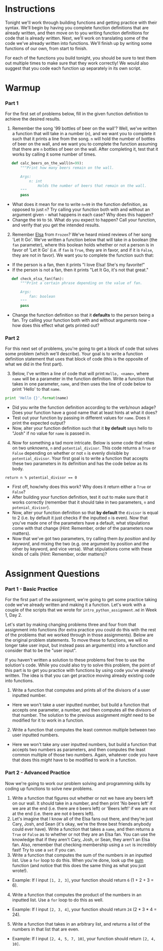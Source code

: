# Instructions 

Tonight we'll work through building functions and getting practice with their syntax. We'll begin by having you complete function definitions that are already written, and then move on to you writing function definitions for code that is already written. Next, we'll work on translating some of the code we've already written into functions. We'll finish up by writing some functions of our own, from start to finish.  

For each of the functions you build tonight, you should be sure to test them out multiple times to make sure that they work correctly! We would also suggest that you code each function up separately in its own script. 

# Warmup 

### Part 1

For the first set of problems below, fill in the given function definition to achieve the desired results.  

1. Remember the song '99 bottles of beer on the wall'? Well, we've written a function that will take in a number (`n`), and we want you to complete it such that it prints a line from the song. `n` will hold the number of bottles of beer on the wall, and we want you to complete the function assuming that there are `n` bottles of beer on the wall. After completing it, test that it works by calling it some number of times. 

 ```python 
    def calc_beers_on_the_wall(n=99): 
        """Print how many beers remain on the wall. 

        Args: 
            n: int
                Holds the number of beers that remain on the wall. 
        """
        pass
```

 * What does it mean for me to write `n=99` in the function definition, as opposed to just `n`? Try calling your function both with and without an argument given - what happens in each case? Why does this happen?
 * Change the `99` to `50`. What do you expect to happen? Call your function, and verify that you get the intended results. 

2. Remember [Elsa](http://pre11.deviantart.net/7144/th/pre/f/2014/027/b/d/let_it_go_by_impala99-d740xws.png) from `Frozen`? We've heard mixed reviews of her song 'Let It Go'. We've written a function below that will take in a boolean (the `fan` parameter), where this boolean holds whether or not a person is in favor of 'Let It Go' (i.e. if `fan` is `True`, they are in favor, and if it is `False`, they are not in favor). We want you to complete the function such that: 

 * If the person is a fan, then it prints "I love Elsa! She's my favorite!"
 * If the person is not a fan, then it prints "Let It Go, it's not that great."  

 ```python 
    def check_elsa_fan(fan): 
        """Print a certain phrase depending on the value of fan. 

        Args: 
            fan: boolean 
        """
        pass
```

 * Change the function definition so that it **defaults** to the person being a fan. Try calling your function both with and without arguments now - how does this effect what gets printed out? 

### Part 2

For this next set of problems, you're going to get a block of code that solves some problem (which we'll describe). Your goal is to write a function definition statement that uses that block of code (this is the opposite of what we did in the first part).  

3. Below, I've written a line of code that will print `Hello, <name>`, where `name` will be a parameter in the function definition. Write a function that takes in one parameter, `name`, and then uses the line of code below to print 'Hello' to that `name`.   

 ```python
 print 'Hello {}'.format(name)
 ```

 * Did you write the function definition according to the verb/noun adage? Does your function have a good name that at least hints at what it does?
 * Test out your function by passing in different values for `name`. Does it print the expected output?
 * Now, alter your function definition such that it **by default** says hello to "Josh" if no value for `name` is passed in. 

4. Now for something a tad more intricate. Below is some code that relies on two unknowns, `n` and `potential_divisor`. This code returns a `True` or `False` depending on whether or not `n` is evenly divisible by `potential_divisor`. Your first goal is to write a function that accepts these two parameters in its definition and has the code below as its body.

 `return n % potential_divisor == 0` 

 * First off, how/why does this work? Why does it return either a `True` or `False`?
 * After building your function definition, test it out to make sure that it works correctly (remember that it should take in two parameters, `n` and `potenial_divisor`).  
 * Now, alter your function definition so that **by default** the `divisor` is equal to 2 (i.e. by default it just checks if the inputted `n` is even). Now that you've made one of the parameters have a default, what stipulations come with that change (*Hint*: Remember, order of the parameters now matters).   
 * Now that we've got two parameters, try calling them *by position* and *by keyword*, and mixing the two (e.g. one argument by position and the other by keyword, and vice versa). What stipulations come with these kinds of calls (*Hint*: Remember, order matters)?

# Assignment Questions

### Part 1 - Basic Practice 

For the first part of the assignment, we're going to get some practice taking code we've already written and making it a function. Let's work with a couple of the scripts that we wrote for `intro_python_assignment.md` in Week 1, Day 2. 

Let's start by making changing problems three and four from that assignment into functions (for extra practice you could do this with the rest of the problems that we worked through in those assignments). Below are the original problem statements. To move these to functions, we will no longer take user input, but instead pass an argument(s) into a function and consider that to be the "user input".

If you haven't written a solution to these problems feel free to use the solution's code. While you could also try to solve this problem, the point of this part is to get you practice with functions by using code you've already written. The idea is that you can get practice moving already existing code into functions. 

1. Write a function that computes and prints all of the divisors of a user inputted number. 

 * Here we won't take a user inputted number, but build a function that accepts one parameter, a number, and then computes all the divisors of that number. The solution to the previous assignment *might* need to be modified for it to work in a function. 

2.  Write a function that computes the least common multiple between two user inputted numbers. 

 * Here we won't take any user inputted numbers, but build a function that accepts two numbers as parameters, and then computes the least common multiple of those two numbers. Again, whatever code you have that does this *might* have to be modified to work in a function. 

### Part 2 - Advanced Practice

Now we're going to work our problem solving and programming skills by coding up functions to solve new problems.  

1. Write a function that figures out whether or not we have any beers left on our wall. It should take in a number, and then print 'No beers left' if we are at the end (i.e. there are `0` beers left) or 'Beers left!' if we are not at the end (i.e. there are not `0` beers left). 
2. Let's imagine that I know all of the Elsa fans out there, and they're just Cary, Josh, and Sean (it's okay, we're the three best friends anybody could ever have). Write a function that takes a `name`, and then returns a `True` or `False` as to whether or not they are an Elsa fan. You can use the knowledge that if they aren't Cary, Josh, or Sean, they aren't an Elsa fan. Also, remember that checking membership using a `set` is incredibly fast! Try to use a `set` if you can. 
3. Write a function that computes the sum of the numbers in an inputted list. Use a `for` loop to do this. When you're done, look up the [sum](https://docs.python.org/2/library/functions.html#sum) function (and notice that this does the same thing as what you just wrote!). 

 * Example: If I input `[1, 2, 3]`, your function should return `6` (1 + 2 + 3 = 6). 

4. Write a function that computes the product of the numbers in an inputted list. Use a `for` loop to do this as well.  

 * Example: If I input `[2, 3, 4]`, your function should return `24` (2 * 3 * 4 = 24). 

5. Write a function that takes in an arbitrary list, and returns a list of the numbers in that list that are even. 

 * Example: If I input `[2, 4, 5, 7, 10]`, your function should return `[2, 4, 10]`.
